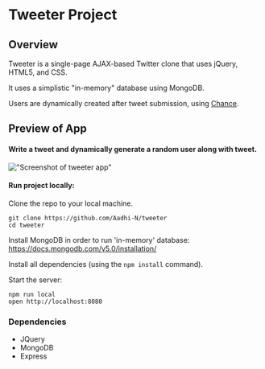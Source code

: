 # Tweeter Project

## Overview
Tweeter is a single-page AJAX-based Twitter clone that uses jQuery, HTML5, and CSS.

It uses a simplistic "in-memory" database using MongoDB. 

Users are dynamically created after tweet submission, using [Chance](https://www.npmjs.com/package/chance).

## Preview of App

#### Write a tweet and dynamically generate a random user along with tweet.
!["Screenshot of tweeter app"](https://github.com/Fathima-N/tweeter/blob/master/screenshots/tweeter.gif)


#### Run project locally:

Clone the repo to your local machine.
```
git clone https://github.com/Aadhi-N/tweeter
cd tweeter
```
Install MongoDB in order to run 'in-memory' database: https://docs.mongodb.com/v5.0/installation/

Install all dependencies (using the `npm install` command).

Start the server:
```
npm run local
open http://localhost:8080
```

### Dependencies

* JQuery
* MongoDB
* Express